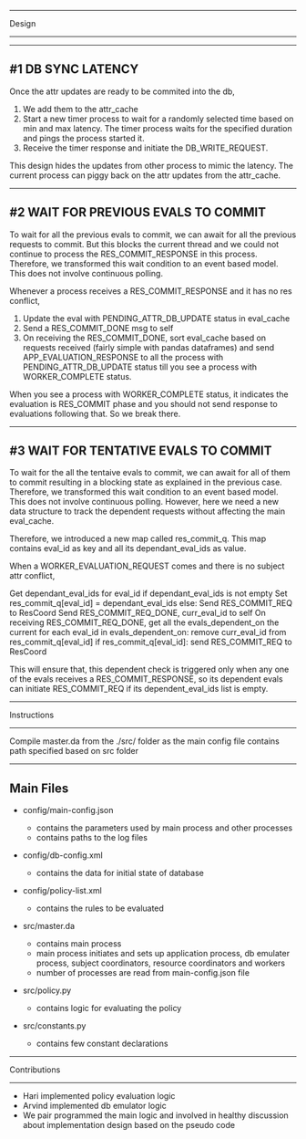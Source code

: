 ******
Design
******

------------------
#1 DB SYNC LATENCY
------------------

Once the attr updates are ready to be commited into the db,

1. We add them to the attr_cache
2. Start a new timer process to wait for a randomly selected time based on min and
   max latency. The timer process waits for the specified duration and pings the
   process started it.
3. Receive the timer response and initiate the DB_WRITE_REQUEST.

This design hides the updates from other process to mimic the latency. The 
current process can piggy back on the attr updates from the attr_cache.

------------------------------------
#2 WAIT FOR PREVIOUS EVALS TO COMMIT
------------------------------------

To wait for all the previous evals to commit, we can await for all the
previous requests to commit. But this blocks the current thread and we could not
continue to process the RES_COMMIT_RESPONSE in this process. Therefore, we 
transformed this wait condition to an event based model. This does not involve
continuous polling. 

Whenever a process receives a RES_COMMIT_RESPONSE and it has no res conflict,

1. Update the eval with PENDING_ATTR_DB_UPDATE status in eval_cache
2. Send a RES_COMMIT_DONE msg to self
3. On receiving the RES_COMMIT_DONE, sort eval_cache based on requests received
   (fairly simple with pandas dataframes) and send APP_EVALUATION_RESPONSE to 
   all the process with PENDING_ATTR_DB_UPDATE status till you see a process
   with WORKER_COMPLETE status.

When you see a process with WORKER_COMPLETE status, it indicates the evaluation 
is RES_COMMIT phase and you should not send response to evaluations following 
that. So we break there.  	
	
-------------------------------------
#3 WAIT FOR TENTATIVE EVALS TO COMMIT
-------------------------------------

To wait for the all the tentaive evals to commit, we can await for all of them 
to commit resulting in a blocking state as explained in the previous case. 
Therefore, we transformed this wait condition to an event based model. 
This does not involve continuous polling. However, here we need a new data 
structure to track the dependent requests without affecting the main eval_cache.

Therefore, we introduced a new map called res_commit_q. This map contains 
eval_id as key and all its dependant_eval_ids as value.

When a WORKER_EVALUATION_REQUEST comes and there is no subject attr conflict,

Get dependant_eval_ids for eval_id
if dependant_eval_ids is not empty
	Set res_commit_q[eval_id] = dependant_eval_ids
else:
	Send RES_COMMIT_REQ to ResCoord
	Send RES_COMMIT_REQ_DONE, curr_eval_id to self
	On receiving RES_COMMIT_REQ_DONE, 
		get all the evals_dependent_on the current
		for each eval_id in evals_dependent_on:
   			remove curr_eval_id from res_commit_q[eval_id]
   			if res_commit_q[eval_id]:
   				send RES_COMMIT_REQ to ResCoord

This will ensure that, this dependent check is triggered only when any one of 
the evals receives a RES_COMMIT_RESPONSE, so its dependent evals can initiate
RES_COMMIT_REQ if its dependent_eval_ids list is empty. 

************
Instructions
************
 
Compile master.da from the ./src/ folder as the main config file contains 
path specified based on src folder

----------
Main Files
----------

- config/main-config.json
	- contains the parameters used by main process and other processes
	- contains paths to the log files

- config/db-config.xml
	- contains the data for initial state of database

- config/policy-list.xml
	- contains the rules to be evaluated

- src/master.da
	- contains main process
	- main process initiates and sets up application process, db emulater process,
	subject coordinators, resource coordinators and workers
	- number of processes are read from main-config.json file

- src/policy.py
	- contains logic for evaluating the policy

- src/constants.py
	- contains few constant declarations


*************
Contributions
*************

* Hari implemented policy evaluation logic
* Arvind implemented db emulator logic
* We pair programmed the main logic and involved in healthy discussion about 
  implementation design based on the pseudo code

